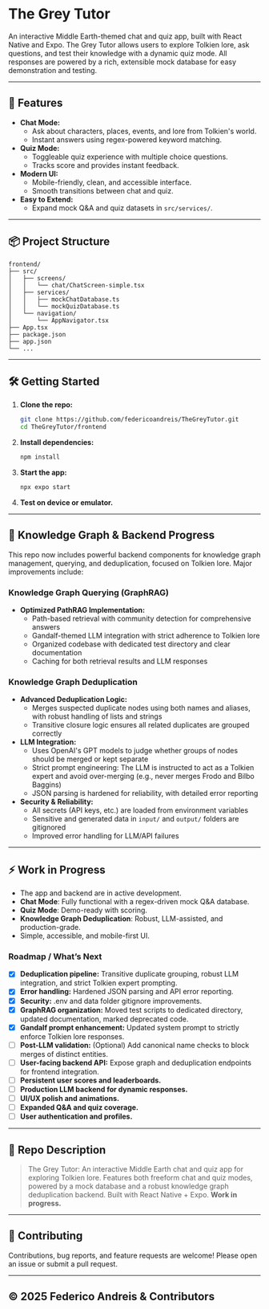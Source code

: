 # The Grey Tutor

An interactive Middle Earth-themed chat and quiz app, built with React Native and Expo. The Grey Tutor allows users to explore Tolkien lore, ask questions, and test their knowledge with a dynamic quiz mode. All responses are powered by a rich, extensible mock database for easy demonstration and testing.

---

## 🚀 Features
- **Chat Mode:**
  - Ask about characters, places, events, and lore from Tolkien's world.
  - Instant answers using regex-powered keyword matching.
- **Quiz Mode:**
  - Toggleable quiz experience with multiple choice questions.
  - Tracks score and provides instant feedback.
- **Modern UI:**
  - Mobile-friendly, clean, and accessible interface.
  - Smooth transitions between chat and quiz.
- **Easy to Extend:**
  - Expand mock Q&A and quiz datasets in `src/services/`.

---

## 📦 Project Structure
```
frontend/
├── src/
│   ├── screens/
│   │   └── chat/ChatScreen-simple.tsx
│   ├── services/
│   │   ├── mockChatDatabase.ts
│   │   └── mockQuizDatabase.ts
│   └── navigation/
│       └── AppNavigator.tsx
├── App.tsx
├── package.json
├── app.json
└── ...
```

---

## 🛠️ Getting Started
1. **Clone the repo:**
   ```sh
   git clone https://github.com/federicoandreis/TheGreyTutor.git
   cd TheGreyTutor/frontend
   ```
2. **Install dependencies:**
   ```sh
   npm install
   ```
3. **Start the app:**
   ```sh
   npx expo start
   ```
4. **Test on device or emulator.**

---

## 🧙 Knowledge Graph & Backend Progress

This repo now includes powerful backend components for knowledge graph management, querying, and deduplication, focused on Tolkien lore. Major improvements include:

### Knowledge Graph Querying (GraphRAG)
- **Optimized PathRAG Implementation:**
  - Path-based retrieval with community detection for comprehensive answers
  - Gandalf-themed LLM integration with strict adherence to Tolkien lore
  - Organized codebase with dedicated test directory and clear documentation
  - Caching for both retrieval results and LLM responses

### Knowledge Graph Deduplication
- **Advanced Deduplication Logic:**
  - Merges suspected duplicate nodes using both names and aliases, with robust handling of lists and strings
  - Transitive closure logic ensures all related duplicates are grouped correctly
- **LLM Integration:**
  - Uses OpenAI's GPT models to judge whether groups of nodes should be merged or kept separate
  - Strict prompt engineering: The LLM is instructed to act as a Tolkien expert and avoid over-merging (e.g., never merges Frodo and Bilbo Baggins)
  - JSON parsing is hardened for reliability, with detailed error reporting
- **Security & Reliability:**
  - All secrets (API keys, etc.) are loaded from environment variables
  - Sensitive and generated data in `input/` and `output/` folders are gitignored
  - Improved error handling for LLM/API failures

---

## ⚡ Work in Progress
- The app and backend are in active development.
- **Chat Mode**: Fully functional with a regex-driven mock Q&A database.
- **Quiz Mode**: Demo-ready with scoring.
- **Knowledge Graph Deduplication**: Robust, LLM-assisted, and production-grade.
- Simple, accessible, and mobile-first UI.

### Roadmap / What’s Next
- [x] **Deduplication pipeline:** Transitive duplicate grouping, robust LLM integration, and strict Tolkien expert prompting.
- [x] **Error handling:** Hardened JSON parsing and API error reporting.
- [x] **Security:** .env and data folder gitignore improvements.
- [x] **GraphRAG organization:** Moved test scripts to dedicated directory, updated documentation, marked deprecated code.
- [x] **Gandalf prompt enhancement:** Updated system prompt to strictly enforce Tolkien lore responses.
- [ ] **Post-LLM validation:** (Optional) Add canonical name checks to block merges of distinct entities.
- [ ] **User-facing backend API:** Expose graph and deduplication endpoints for frontend integration.
- [ ] **Persistent user scores and leaderboards.**
- [ ] **Production LLM backend for dynamic responses.**
- [ ] **UI/UX polish and animations.**
- [ ] **Expanded Q&A and quiz coverage.**
- [ ] **User authentication and profiles.**

---

## 📝 Repo Description
> The Grey Tutor: An interactive Middle Earth chat and quiz app for exploring Tolkien lore. Features both freeform chat and quiz modes, powered by a mock database and a robust knowledge graph deduplication backend. Built with React Native + Expo. **Work in progress.**

---

## 🤝 Contributing
Contributions, bug reports, and feature requests are welcome! Please open an issue or submit a pull request.

---

## © 2025 Federico Andreis & Contributors
